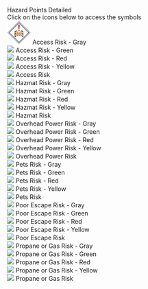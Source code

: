 Hazard Points Detailed<br>Click on the icons below to access the symbols<br><a href='https://github.com/afackler/Wildfire-Symbology/raw/main/Hazards/Mitigation_Parcel-AccessRisk-gray-halo_256x256.svg'><img src='https://github.com/afackler/Wildfire-Symbology/raw/main/Hazards/Mitigation_Parcel-AccessRisk-gray-halo_256x256.svg' width='55'></a> Access Risk - Gray<br><a href='https://github.com/afackler/Wildfire-Symbology/raw/main/HazardsMitigation_Parcel-AccessRisk-green-halo_256x256.svg'><img src='Mitigation_Parcel-AccessRisk-green-halo_256x256.svg' width='55'></a> Access Risk - Green<br><a href='https://github.com/afackler/Wildfire-Symbology/raw/main/HazardsMitigation_Parcel-AccessRisk-red-halo_256x256.svg'><img src='Mitigation_Parcel-AccessRisk-red-halo_256x256.svg' width='55'></a> Access Risk - Red<br><a href='https://github.com/afackler/Wildfire-Symbology/raw/main/HazardsMitigation_Parcel-AccessRisk-yellow-halo_256x256.svg'><img src='Mitigation_Parcel-AccessRisk-yellow-halo_256x256.svg' width='55'></a> Access Risk - Yellow<br><a href='https://github.com/afackler/Wildfire-Symbology/raw/main/HazardsMitigation_Parcel-AccessRisk_256x256.svg'><img src='Mitigation_Parcel-AccessRisk_256x256.svg' width='55'></a> Access Risk<br><a href='https://github.com/afackler/Wildfire-Symbology/raw/main/HazardsMitigation_Parcel-HazmatRisk-gray-halo_256x256.svg'><img src='Mitigation_Parcel-HazmatRisk-gray-halo_256x256.svg' width='55'></a> Hazmat Risk - Gray<br><a href='https://github.com/afackler/Wildfire-Symbology/raw/main/HazardsMitigation_Parcel-HazmatRisk-green-halo_256x256.svg'><img src='Mitigation_Parcel-HazmatRisk-green-halo_256x256.svg' width='55'></a> Hazmat Risk - Green<br><a href='https://github.com/afackler/Wildfire-Symbology/raw/main/HazardsMitigation_Parcel-HazmatRisk-red-halo_256x256.svg'><img src='Mitigation_Parcel-HazmatRisk-red-halo_256x256.svg' width='55'></a> Hazmat Risk - Red<br><a href='https://github.com/afackler/Wildfire-Symbology/raw/main/HazardsMitigation_Parcel-HazmatRisk-yellow-halo_256x256.svg'><img src='Mitigation_Parcel-HazmatRisk-yellow-halo_256x256.svg' width='55'></a> Hazmat Risk - Yellow<br><a href='https://github.com/afackler/Wildfire-Symbology/raw/main/HazardsMitigation_Parcel-HazmatRisk_256x256.svg'><img src='Mitigation_Parcel-HazmatRisk_256x256.svg' width='55'></a> Hazmat Risk<br><a href='https://github.com/afackler/Wildfire-Symbology/raw/main/HazardsMitigation_Parcel-OverheadPowerRisk-gray-halo_256x256.svg'><img src='Mitigation_Parcel-OverheadPowerRisk-gray-halo_256x256.svg' width='55'></a> Overhead Power Risk - Gray<br><a href='https://github.com/afackler/Wildfire-Symbology/raw/main/HazardsMitigation_Parcel-OverheadPowerRisk-green-halo_256x256.svg'><img src='Mitigation_Parcel-OverheadPowerRisk-green-halo_256x256.svg' width='55'></a> Overhead Power Risk - Green<br><a href='https://github.com/afackler/Wildfire-Symbology/raw/main/HazardsMitigation_Parcel-OverheadPowerRisk-red-halo_256x256.svg'><img src='Mitigation_Parcel-OverheadPowerRisk-red-halo_256x256.svg' width='55'></a> Overhead Power Risk - Red<br><a href='https://github.com/afackler/Wildfire-Symbology/raw/main/HazardsMitigation_Parcel-OverheadPowerRisk-yellow-halo_256x256.svg'><img src='Mitigation_Parcel-OverheadPowerRisk-yellow-halo_256x256.svg' width='55'></a> Overhead Power Risk - Yellow<br><a href='https://github.com/afackler/Wildfire-Symbology/raw/main/HazardsMitigation_Parcel-OverheadPowerRisk_256x256.svg'><img src='Mitigation_Parcel-OverheadPowerRisk_256x256.svg' width='55'></a> Overhead Power Risk<br><a href='https://github.com/afackler/Wildfire-Symbology/raw/main/HazardsMitigation_Parcel-PetsRisk-gray-halo_256x256.svg'><img src='Mitigation_Parcel-PetsRisk-gray-halo_256x256.svg' width='55'></a> Pets Risk - Gray<br><a href='https://github.com/afackler/Wildfire-Symbology/raw/main/HazardsMitigation_Parcel-PetsRisk-green-halo_256x256.svg'><img src='Mitigation_Parcel-PetsRisk-green-halo_256x256.svg' width='55'></a> Pets Risk - Green<br><a href='https://github.com/afackler/Wildfire-Symbology/raw/main/HazardsMitigation_Parcel-PetsRisk-red-halo_256x256.svg'><img src='Mitigation_Parcel-PetsRisk-red-halo_256x256.svg' width='55'></a> Pets Risk - Red<br><a href='https://github.com/afackler/Wildfire-Symbology/raw/main/HazardsMitigation_Parcel-PetsRisk-yellow-halo_256x256.svg'><img src='Mitigation_Parcel-PetsRisk-yellow-halo_256x256.svg' width='55'></a> Pets Risk - Yellow<br><a href='https://github.com/afackler/Wildfire-Symbology/raw/main/HazardsMitigation_Parcel-PetsRisk_256x256.svg'><img src='Mitigation_Parcel-PetsRisk_256x256.svg' width='55'></a> Pets Risk<br><a href='https://github.com/afackler/Wildfire-Symbology/raw/main/HazardsMitigation_Parcel-PoorEscapeRisk-gray-halo_256x256.svg'><img src='Mitigation_Parcel-PoorEscapeRisk-gray-halo_256x256.svg' width='55'></a> Poor Escape Risk - Gray<br><a href='https://github.com/afackler/Wildfire-Symbology/raw/main/HazardsMitigation_Parcel-PoorEscapeRisk-green-halo_256x256.svg'><img src='Mitigation_Parcel-PoorEscapeRisk-green-halo_256x256.svg' width='55'></a> Poor Escape Risk - Green<br><a href='https://github.com/afackler/Wildfire-Symbology/raw/main/HazardsMitigation_Parcel-PoorEscapeRisk-red-halo_256x256.svg'><img src='Mitigation_Parcel-PoorEscapeRisk-red-halo_256x256.svg' width='55'></a> Poor Escape Risk - Red<br><a href='https://github.com/afackler/Wildfire-Symbology/raw/main/HazardsMitigation_Parcel-PoorEscapeRisk-yellow-halo_256x256.svg'><img src='Mitigation_Parcel-PoorEscapeRisk-yellow-halo_256x256.svg' width='55'></a> Poor Escape Risk - Yellow<br><a href='https://github.com/afackler/Wildfire-Symbology/raw/main/HazardsMitigation_Parcel-PoorEscapeRisk_256x256.svg'><img src='Mitigation_Parcel-PoorEscapeRisk_256x256.svg' width='55'></a> Poor Escape Risk<br><a href='https://github.com/afackler/Wildfire-Symbology/raw/main/HazardsMitigation_Parcel-PropaneOrGasRisk-gray-halo_256x256.svg'><img src='Mitigation_Parcel-PropaneOrGasRisk-gray-halo_256x256.svg' width='55'></a> Propane or Gas Risk - Gray<br><a href='https://github.com/afackler/Wildfire-Symbology/raw/main/HazardsMitigation_Parcel-PropaneOrGasRisk-green-halo_256x256.svg'><img src='Mitigation_Parcel-PropaneOrGasRisk-green-halo_256x256.svg' width='55'></a> Propane or Gas Risk - Green<br><a href='https://github.com/afackler/Wildfire-Symbology/raw/main/HazardsMitigation_Parcel-PropaneOrGasRisk-red-halo_256x256.svg'><img src='Mitigation_Parcel-PropaneOrGasRisk-red-halo_256x256.svg' width='55'></a> Propane or Gas Risk - Red<br><a href='https://github.com/afackler/Wildfire-Symbology/raw/main/HazardsMitigation_Parcel-PropaneOrGasRisk-yellow-halo_256x256.svg'><img src='Mitigation_Parcel-PropaneOrGasRisk-yellow-halo_256x256.svg' width='55'></a> Propane or Gas Risk - Yellow<br><a href='https://github.com/afackler/Wildfire-Symbology/raw/main/HazardsMitigation_Parcel-PropaneOrGasRisk_256x256.svg'><img src='Mitigation_Parcel-PropaneOrGasRisk_256x256.svg' width='55'></a> Propane or Gas Risk<br>